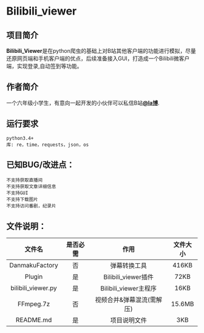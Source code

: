 # Bilibili_viewer
## 项目简介
**Bilibili_Viewer**是在python爬虫的基础上对B站其他客户端的功能进行模拟，尽量还原网页端和手机客户端的优点，后续准备接入GUI，打造成一个Bilibili微客户端，实现登录,自动签到等功能。

## 作者简介
一个六年级小学生，有意向一起开发的小伙伴可以私信B站[**@la博**](https://space.bilibili.com/436067826).

## 运行要求
    python3.4+
    库: re，time，requests，json，os

## 已知BUG/改进点：
	不支持获取直播间
	不支持获取文章详细信息
	不支持GUI
	不支持下载图片
	不支持访问番剧，纪录片

## 文件说明：

| 文件名 | 是否必需 | 作用 | 文件大小 |
|  :----:  | :---: | :---: | :----: |
| DanmakuFactory | 否 | 弹幕转换工具 | 416KB |
| Plugin  | 是 | Bilibili_viewer插件| 72KB |
| bilibili_viewer.py | 是 | Bilibili_viewer主程序 | 16KB |
| FFmpeg.7z | 否 | 视频合并&弹幕混流(需解压) | 15.6MB |
| README.md | 是 | 项目说明文件 | 3KB |

    
    
    
